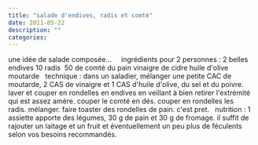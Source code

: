 ```yaml
---
title: "salade d'endives, radis et comté"
date: 2011-05-22
description: ""
categories: 
---
```


          
 une idée de salade composée...   &nbsp;      &nbsp;   ingrédients pour 2 personnes&nbsp;:   2 belles endives   10 radis&nbsp;   50 de comté   du pain   vinaigre de cidre   huile d'olive   moutarde   &nbsp;   technique :   dans un saladier, mélanger une petite CAC de moutarde, 2 CAS de vinaigre et 1 CAS d'huile d'olive, du sel et du poivre.   laver et couper en rondelles en endives en veillant à bien retirer l'extrémité qui est assez amère.   couper le comté en dés. couper en rondelles les radis.&nbsp;mélanger.   faire toaster des rondelles de pain.   c'est pret.   &nbsp;   nutrition : 1 assiette apporte des légumes, 30 g de pain et 30 g de fromage. il suffit de rajouter un laitage et un fruit et éventuellement un peu plus de féculents selon vos besoins recommandés.&nbsp; 

                          
